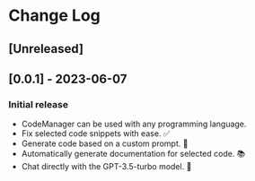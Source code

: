 # Change Log

## [Unreleased]

## [0.0.1] - 2023-06-07

### Initial release

- CodeManager can be used with any programming language.
- Fix selected code snippets with ease. ✅
- Generate code based on a custom prompt. 🚀
- Automatically generate documentation for selected code. 📚
- Chat directly with the GPT-3.5-turbo model. 💬